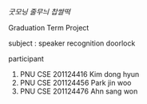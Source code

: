 <em>굿모닝 줄무늬 찹쌀떡</em>

Graduation Term Project

subject : speaker recognition doorlock

participant
1. PNU CSE 201124416 Kim dong hyun
2. PNU CSE 201124456 Park jin woo
3. PNU CSE 201124476 Ahn sang won
